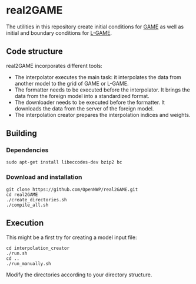 # real2GAME

The utilities in this repository create initial conditions for [GAME](https://github.com/OpenNWP/GAME) as well as initial and boundary conditions for [L-GAME](https://github.com/OpenNWP/L-GAME).

## Code structure

real2GAME incorporates different tools:

* The interpolator executes the main task: it interpolates the data from another model to the grid of GAME or L-GAME.
* The formatter needs to be executed before the interpolator. It brings the data from the foreign model into a standardized format.
* The downloader needs to be executed before the formatter. It downloads the data from the server of the foreign model.
* The interpolation creator prepares the interpolation indices and weights.

## Building

### Dependencies

	sudo apt-get install libeccodes-dev bzip2 bc

### Download and installation

	git clone https://github.com/OpenNWP/real2GAME.git
	cd real2GAME
	./create_directories.sh
	./compile_all.sh

## Execution

This might be a first try for creating a model input file:

	cd interpolation_creator
	./run.sh
	cd ..
	./run_manually.sh

Modify the directories according to your directory structure.
	
